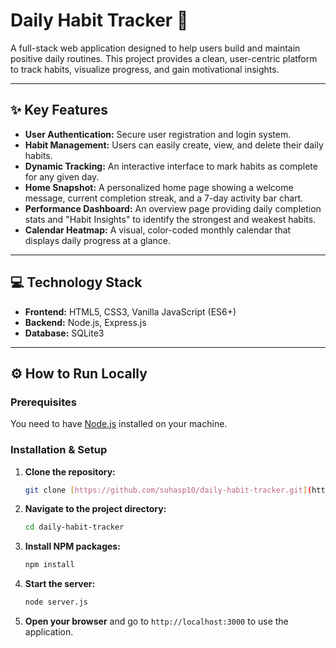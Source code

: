 # Daily Habit Tracker 🚀

A full-stack web application designed to help users build and maintain positive daily routines. This project provides a clean, user-centric platform to track habits, visualize progress, and gain motivational insights.

---

## ✨ Key Features

- **User Authentication:** Secure user registration and login system.
- **Habit Management:** Users can easily create, view, and delete their daily habits.
- **Dynamic Tracking:** An interactive interface to mark habits as complete for any given day.
- **Home Snapshot:** A personalized home page showing a welcome message, current completion streak, and a 7-day activity bar chart.
- **Performance Dashboard:** An overview page providing daily completion stats and "Habit Insights" to identify the strongest and weakest habits.
- **Calendar Heatmap:** A visual, color-coded monthly calendar that displays daily progress at a glance.

---

## 💻 Technology Stack

- **Frontend:** HTML5, CSS3, Vanilla JavaScript (ES6+)
- **Backend:** Node.js, Express.js
- **Database:** SQLite3

---

## ⚙️ How to Run Locally

### Prerequisites

You need to have [Node.js](https://nodejs.org/) installed on your machine.

### Installation & Setup

1.  **Clone the repository:**
    ```sh
    git clone [https://github.com/suhasp10/daily-habit-tracker.git](https://github.com/suhasp10/daily-habit-tracker.git)
    ```

2.  **Navigate to the project directory:**
    ```sh
    cd daily-habit-tracker
    ```

3.  **Install NPM packages:**
    ```sh
    npm install
    ```

4.  **Start the server:**
    ```sh
    node server.js
    ```

5.  **Open your browser** and go to `http://localhost:3000` to use the application.
